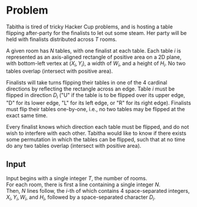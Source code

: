 # Problem

Tabitha is tired of tricky Hacker Cup problems, and is hosting a table flipping after-party for the finalists to let out some steam. Her party will be held with finalists distributed across $T$ rooms.

A given room has $N$ tables, with one finalist at each table. Each table $i$ is represented as an axis-aligned rectangle of positive area on a 2D plane, with bottom-left vertex at $(X_i,Y_i)$, a width of $W_i$​, and a height of $H_i$​. No two tables overlap (intersect with positive area).

Finalists will take turns flipping their tables in one of the 4 cardinal directions by reflecting the rectangle across an edge. Table $i$ must be flipped in direction $D_i$​ ("U" if the table is to be flipped over its upper edge, "D" for its lower edge, "L" for its left edge, or "R" for its right edge). Finalists must flip their tables one-by-one, i.e., no two tables may be flipped at the exact same time.

Every finalist knows which direction each table must be flipped, and do not wish to interfere with each other. Tabitha would like to know if there exists some permutation in which the tables can be flipped, such that at no time do any two tables overlap (intersect with positive area).

## Input

Input begins with a single integer $T$, the number of rooms.  
For each room, there is first a line containing a single integer $N$.  
Then, $N$ lines follow, the $i$-th of which contains 4 space-separated integers, $X_i​, Y_i​, W_i​,$ and $H_i$​, followed by a space-separated character $D_i$​.
